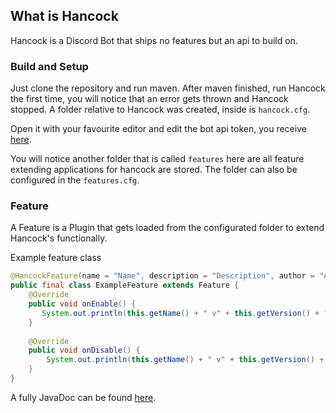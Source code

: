 ## What is Hancock

Hancock is a Discord Bot that ships no features but an api to build on.

### Build and Setup

Just clone the repository and run maven. After maven finished, run Hancock the first time, you will notice that an error gets thrown and Hancock stopped. A folder relative to Hancock was created, inside is ``hancock.cfg``.

Open it with your favourite editor and edit the bot api token, you receive <a href="https://discordapp.com/developers/applications/">here</a>.

You will notice another folder that is called ``features`` here are all feature extending applications for hancock are stored. The folder can also be configured in the ``features.cfg``.

### Feature

A Feature is a Plugin that gets loaded from the configurated folder to extend Hancock's functionally.

Example feature class

```Java
@HancockFeature(name = "Name", description = "Description", author = "Author", version = 1.0)
public final class ExampleFeature extends Feature {
    @Override 
    public void onEnable() {
       System.out.println(this.getName() + " v" + this.getVersion() + " has been enabled."); 
    }
    
    @Override
    public void onDisable() {
        System.out.println(this.getName() + " v" + this.getVersion() + " has been disabled.");
    }
}
```

A fully JavaDoc can be found <a href="">here</a>.
